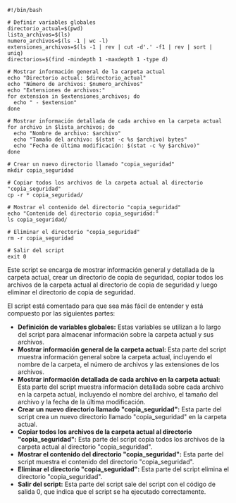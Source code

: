 ```shell
#!/bin/bash

# Definir variables globales
directorio_actual=$(pwd)
lista_archivos=$(ls)
numero_archivos=$(ls -1 | wc -l)
extensiones_archivos=$(ls -1 | rev | cut -d'.' -f1 | rev | sort | uniq)
directorios=$(find -mindepth 1 -maxdepth 1 -type d)

# Mostrar información general de la carpeta actual
echo "Directorio actual: $directorio_actual"
echo "Número de archivos: $numero_archivos"
echo "Extensiones de archivos:"
for extension in $extensiones_archivos; do
  echo " - $extension"
done

# Mostrar información detallada de cada archivo en la carpeta actual
for archivo in $lista_archivos; do
  echo "Nombre de archivo: $archivo"
  echo "Tamaño del archivo: $(stat -c %s $archivo) bytes"
  echo "Fecha de última modificación: $(stat -c %y $archivo)"
done

# Crear un nuevo directorio llamado "copia_seguridad"
mkdir copia_seguridad

# Copiar todos los archivos de la carpeta actual al directorio "copia_seguridad"
cp -r * copia_seguridad/

# Mostrar el contenido del directorio "copia_seguridad"
echo "Contenido del directorio copia_seguridad:"
ls copia_seguridad/

# Eliminar el directorio "copia_seguridad"
rm -r copia_seguridad

# Salir del script
exit 0
```

Este script se encarga de mostrar información general y detallada de la carpeta actual, crear un directorio de copia de seguridad, copiar todos los archivos de la carpeta actual al directorio de copia de seguridad y luego eliminar el directorio de copia de seguridad.

El script está comentado para que sea más fácil de entender y está compuesto por las siguientes partes:

* **Definición de variables globales:** Estas variables se utilizan a lo largo del script para almacenar información sobre la carpeta actual y sus archivos.
* **Mostrar información general de la carpeta actual:** Esta parte del script muestra información general sobre la carpeta actual, incluyendo el nombre de la carpeta, el número de archivos y las extensiones de los archivos.
* **Mostrar información detallada de cada archivo en la carpeta actual:** Esta parte del script muestra información detallada sobre cada archivo en la carpeta actual, incluyendo el nombre del archivo, el tamaño del archivo y la fecha de la última modificación.
* **Crear un nuevo directorio llamado "copia_seguridad":** Esta parte del script crea un nuevo directorio llamado "copia_seguridad" en la carpeta actual.
* **Copiar todos los archivos de la carpeta actual al directorio "copia_seguridad":** Esta parte del script copia todos los archivos de la carpeta actual al directorio "copia_seguridad".
* **Mostrar el contenido del directorio "copia_seguridad":** Esta parte del script muestra el contenido del directorio "copia_seguridad".
* **Eliminar el directorio "copia_seguridad":** Esta parte del script elimina el directorio "copia_seguridad".
* **Salir del script:** Esta parte del script sale del script con el código de salida 0, que indica que el script se ha ejecutado correctamente.